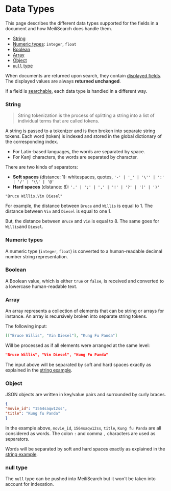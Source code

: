 # Data Types

This page describes the different data types supported for the fields in a document and how MeiliSearch does handle them.

- [String](/guides/advanced_guides/datatypes.md#string)
- [Numeric types](/guides/advanced_guides/datatypes.md#numeric-types): `integer`, `float`
- [Boolean](/guides/advanced_guides/datatypes.md#boolean)
- [Array](/guides/advanced_guides/datatypes.md#array)
- [Object](/guides/advanced_guides/datatypes.md#object)
- [`null` type](/guides/advanced_guides/datatypes.md#null-type)

When documents are returned upon search, they contain [displayed fields](/guides/advanced_guides/field_properties.md#displayed-fields). The displayed values are always **returned unchanged**.

If a field is [searchable](/guides/advanced_guides/field_properties.md#searchable-fields), each data type is handled in a different way.

### String

> String tokenization is the process of splitting a string into a list of individual terms that are called tokens.

A string is passed to a tokenizer and is then broken into separate string tokens. Each word (token) is indexed and stored in the global dictionary of the corresponding index.

- For Latin-based languages, the words are separated by space.
- For Kanji characters, the words are separated by character.

There are two kinds of separators:

- **Soft spaces** (distance: 1): whitespaces, quotes, `'-' | '_' | '\'' | ':' | '/' | '\\' | '@'`
- **Hard spaces** (distance: 8): `'.' | ';' | ',' | '!' | '?' | '(' | ')'`

```
"Bruce Willis,Vin Diesel"
```

For example, the distance between `Bruce` and `Willis` is equal to 1. The distance between `Vin` and `Diesel` is equal to one 1.

But, the distance between `Bruce` and `Vin` is equal to 8. The same goes for `Willis`and `Diesel`.

### Numeric types

A numeric type (`integer`, `float`) is converted to a human-readable decimal number string representation.

### Boolean

A Boolean value, which is either `true` or `false`, is received and converted to a lowercase human-readable text.

### Array

An array represents a collection of elements that can be string or arrays for instance. An array is recursively broken into separate string tokens.

The following input:

```json
[["Bruce Willis", "Vin Diesel"], "Kung Fu Panda"]
```

Will be processed as if all elements were arranged at the same level:

```json
"Bruce Willis", "Vin Diesel", "Kung Fu Panda"
```

The input above will be separated by soft and hard spaces exactly as explained in the [string example](/guides/advanced_guides/datatypes.md#string).

### Object

JSON objects are written in key/value pairs and surrounded by curly braces.

```json
{
"movie_id": "1564saqw12ss",
"title": "Kung fu Panda"
}
```

In the example above, `movie_id`, `1564saqw12ss`, `title`, `Kung fu Panda` are all considered as words. The colon `:` and comma `,` characters are used as separators.

Words will be separated by soft and hard spaces exactly as explained in the [string example](/guides/advanced_guides/datatypes.md#string).

### null type

The `null` type can be pushed into MeiliSearch but it won't be taken into account for indexation.
